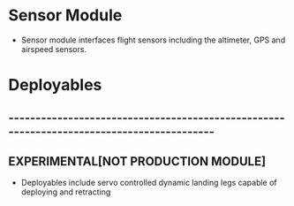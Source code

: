 # Sensor Module

* Sensor module interfaces flight sensors including the altimeter, GPS and airspeed sensors.

# Deployables

## -----------------------------------------------------------------------------------------

## EXPERIMENTAL[NOT PRODUCTION MODULE]

* Deployables include servo controlled dynamic landing legs capable of deploying and retracting


